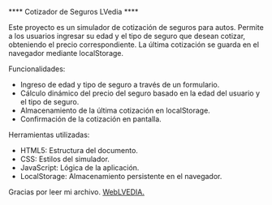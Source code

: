 **** Cotizador de Seguros LVedia ****

Este proyecto es un simulador de cotización de seguros para autos. Permite a los usuarios ingresar su edad y el tipo de seguro que desean cotizar, obteniendo el precio correspondiente. La última cotización se guarda en el navegador mediante localStorage.

Funcionalidades:
- Ingreso de edad y tipo de seguro a través de un formulario.
- Cálculo dinámico del precio del seguro basado en la edad del usuario y el tipo de seguro.
- Almacenamiento de la última cotización en localStorage.
- Confirmación de la cotización en pantalla.

Herramientas utilizadas:
- HTML5: Estructura del documento.
- CSS: Estilos del simulador.
- JavaScript: Lógica de la aplicación.
- LocalStorage: Almacenamiento persistente en el navegador.

Gracias por leer mi archivo. [WebLVEDIA.](https://weblvedia.vercel.app/)